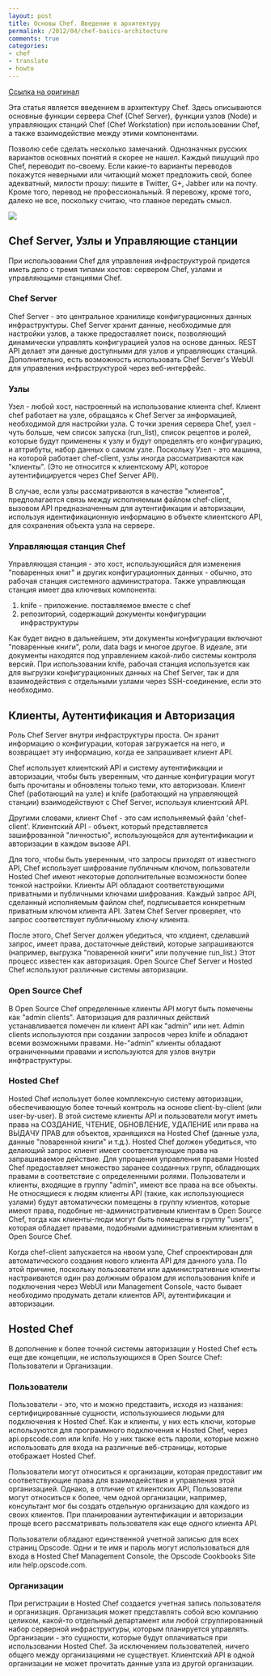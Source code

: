 ```yaml
---
layout: post
title: Основы Chef. Введение в архитектуру
permalink: /2012/04/chef-basics-architecture
comments: true
categories:
- chef
- translate
- howto
---
```


[Ссылка на оригинал](http://wiki.opscode.com/display/chef/Architecture+Introduction)

Эта статья является введением в архитектуру Chef.
Здесь описываются основные функции сервера Chef (Chef Server), функции узлов (Node) и управляющих станций Chef (Chef Workstation) при использовании Chef, а также взаимодействие между этими компонентами.

Позволю себе сделать несколько замечаний.
Однозначных русских вариантов основных понятий я скорее не нашел. Каждый пишущий про Chef, переводит по-своему. Если какие-то варианты переводов покажутся неверными или читающий может предложить свой, более адекватный, милости прошу: пишите в Twitter, G+, Jabber или на почту.
Кроме того, перевод не профессиональный. Я перевожу, кроме того, далеко не все, поскольку считаю, что главное передать смысл.

<!--more-->

[![](/media/images/2012/04/20/chef-basics-nwc.png)](/media/images/2012/04/20/chef-basics-nwc.png)

## Chef Server, Узлы и Управляющие станции

При использовании Chef для управления инфраструктурой придется иметь дело с тремя типами хостов: сервером Chef, узлами и управляющими станциями Chef.

### Chef Server

Chef Server - это центральное хранилище конфигурационных данных инфраструктуры. Chef Server хранит данные, необходимые для настройки узлов, а также предоставляет поиск, позволяющий динамически управлять конфигурацией узлов на основе данных. REST API делает эти данные доступными для узлов и управляющих станций. Дополнительно, есть возможность использовать Chef Server's WebUI для управления инфраструктурой через веб-интерфейс.

### Узлы

Узел - любой хост, настроенный на использование клиента chef. Клиент chef работает на узле, обращаясь к Chef Server за информацией, необходимой для настройки узла. С точки зрения сервера Chef, узел - чуть больше, чем список запуска (run_list), список рецептов и ролей, которые будут применены к узлу и будут определять его конфигурацию, и аттрибуты, набор данных о самом узле. Поскольку Узел - это машина, на которой работает chef-client, узлы иногда рассматриваются как "клиенты". (Это не относится к клиентскому API, которое аутентифицируется через Chef Server API).

В случае, если узлы рассматриваются в качестве "клиентов", предполагается связь между исполняемым файлом chef-client, вызовом API предназначенным для аутентификации и авторизации, используя идентификационную информацию в объекте клиентского API, для сохранения объекта узла на сервере.

### Управляющая станция Chef

Управляющая станция - это хост, использующийся для изменения "поваренных книг" и других конфигурационных данных - обычно, это рабочая станция системного администратора. Также управляющая станция имеет два ключевых компонента:

1. knife - приложение. поставляемое вместе с chef
2. репозиторий, содержащий документы конфигурации инфраструктуры

Как будет видно в дальнейшем, эти документы конфигурации включают "поваренные книги", роли, data bags и многое другое. В идеале, эти документы находятся под управлением какой-либо системы контроля версий. При использовании knife, рабочая станция используется как для выгрузки конфигурационных данных на Chef Server, так и для взаимодействия с отдельными узлами через SSH-соединение, если это необходимо.

## Клиенты, Аутентификация и Авторизация

Роль Chef Server внутри инфраструктуры проста. Он хранит информацию о конфигурации, которая загружается на него, и возвращает эту информацию, когда ее запрашивает клиент API.

Chef использует клиентский API и систему аутентификации и авторизации, чтобы быть уверенным, что данные конфигурации могут быть прочитаны и обновлены только теми, кто авторизован. Клиент Chef (работающий на узле) и knife (работающий на управляющей станции) взаимодействуют с Chef Server, используя клиентский API.

Другими словами, клиент Chef - это сам испольняемый файл 'chef-client'. Клиентский API - объект, который представляется зашифрованной "личностью", использующейся для аутентификации и авторизации в каждом вызове API.

Для того, чтобы быть уверенным, что запросы приходят от известного API, Chef использует шифрование публичным ключом, пользователи Hosted Chef имеют некоторые дополнительные возможности более тонкой настройки. Клиенты API обладают соответствующими приватными и публичными ключами шифрования. Каждый запрос API, сделанный исполняемым файлом chef, подписывается конкретным приватным ключом клиента API. Затем Chef Server проверяет, что запрос соответствует публичныому ключу клиента.

После этого, Chef Server должен убедиться, что клдиент, сделавший запрос, имеет права, достаточные действий, которые запрашиваются (например, выгрузка "поваренной книги" или получение run_list.) Этот процесс известен как авторизация. Open Source Chef Server и Hosted Chef используют различные системы авторизации.

### Open Source Chef

В Open Source Chef определенные клиенты API могут быть помечены как "admin clients". Авторизация для различных действий устанавливается помечен ли клиент API как "admin" или нет. Admin clients используются при создании запросов через knife и обладают всеми возможными правами. Не-"admin" клиенты обладают ограниченными правами и используются для узлов внутри инфтраструктуры.

### Hosted Chef

Hosted Chef использует более комплексную систему авторизации, обеспечивающую более точный контроль на основе client-by-client (или user-by-user). В этой системе клиенты API и пользователи могут иметь права на СОЗДАНИЕ, ЧТЕНИЕ, ОБНОВЛЕНИЕ, УДАЛЕНИЕ или права на ВЫДАЧУ ПРАВ для объектов, хранящихся на Hosted Chef (данные узла, данные "поваренной книги" и т.д.). Hosted Chef должен убедиться, что делающий запрос клиент имеет соответствующие права на запрашиваемое действие. Для упрощения управления правами Hosted Chef предоставляет множество заранее созданных групп, обладающих правами в соответствие с определенными ролями. Пользователи и клиенты, входящие в группу "admin", имеют все права на все объекты. Не относящиеся к людям клиенты API (такие, как использующиеся узлами) будут автоматически помещены в группу клиентов, которые имеют права, подобные не-административным клиентам в Open Source Chef, тогда как клиенты-люди могут быть помещены в группу "users", которая обладает правами, подобными административным клиентам в Open Source Chef.

Когда chef-client запускается на нвоом узле, Chef спроектирован для автоматического создания нового клиента API для данного узла. По этой причине, поскольку пользователи или административные клиенты настраиваются один раз должным образом для использования knife и подключения через WebUI или Management Console, часто бывает необходимо продумать детали клиентов API, аутентификации и авторизации.

## Hosted Chef

В дополнение к более точной системы авторизации у Hosted Chef есть еще две концепции, не использующихся в Open Source Chef: Пользователи и Организации.

### Пользователи

Пользователи - это, что и можно представить, исходя из названия: сертифицированные сущности, используюшиеся людьми для подключения к Hosted Chef. Как и клиенты, у них есть ключи, которые используются для программного подключения к Hosted Chef, через api.opscode.com или knife. Но у них также есть пароли, которые можно использовать для входа на различные веб-страницы, которые отображает Hosted Chef.

Пользователи могут относиться к организации, которая предоставит им соответствующие права для взаимодействия и управления этой организацией. Однако, в отличие от клиентских API, Пользователи могут относиться к более, чем одной организации, например, консультант мог бы создать отдельную организацию для каждого из своих клиентов. При планировании аутентификации и авторизации проще всего рассматривать пользователя как еще одного клиента API.

Пользователи обладают единственной учетной записью для всех страниц Opscode. Одни и те имя и пароль могут использоваться для входа в Hosted Chef Management Console, the Opscode Cookbooks Site или help.opscode.com.

### Организации

При регистрации в Hosted Chef создается учетная запись пользователя и организация. Организация может представлять собой всю компанию целиком, какой-то отдельный департамент или любой сгруппированный набор серверной инфраструктуры, которым планируется управлять. Организации - это сущности, которые будут оплачиваться при использовании Hosted Chef. За исключением пользователей, ничего общего между организациями не существует. Клиентский API в одной организации не может прочитать данные узла из другой организации.
